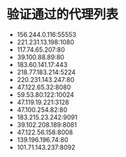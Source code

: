 # 验证通过的代理列表

 - 156.244.0.116:55553
 - 221.231.13.198:1080
 - 117.74.65.207:80
 - 39.100.88.89:80
 - 183.60.141.17:443
 - 218.77.183.214:5224
 - 220.231.143.247:80
 - 47.122.65.32:8080
 - 59.53.80.122:10024
 - 47.119.19.221:3128
 - 47.100.254.82:80
 - 183.215.23.242:9091
 - 39.102.208.189:8081
 - 47.122.56.158:8008
 - 139.196.196.74:80
 - 101.71.143.237:8092
